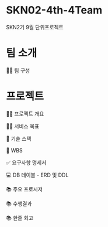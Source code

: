 # SKN02-4th-4Team
SKN2기 9월 단위프로젝트

#  팀 소개
👩‍🏫 팀 구성


#  프로젝트
👨‍🏫 프로젝트 개요


👩‍🏫 서비스 목표


🔨 기술 스택


📝 WBS


✅ 요구사항 명세서


💻 DB 테이블 - ERD 및 DDL


📚 주요 프로시저


📚 수행결과


📚 한줄 회고
